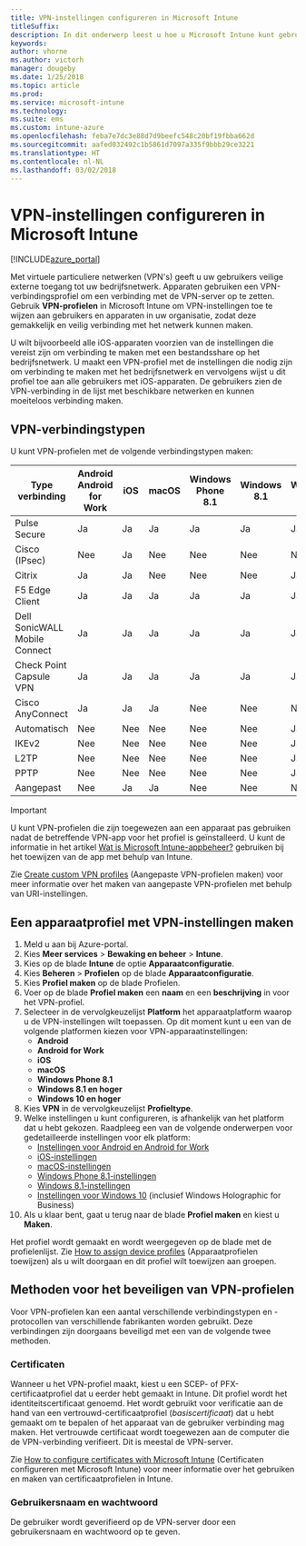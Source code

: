 ```yaml
---
title: VPN-instellingen configureren in Microsoft Intune
titleSuffix: 
description: In dit onderwerp leest u hoe u Microsoft Intune kunt gebruiken voor het configureren van VPN-verbindingen (Virtual Private Network) op de apparaten die u beheert.
keywords: 
author: vhorne
ms.author: victorh
manager: dougeby
ms.date: 1/25/2018
ms.topic: article
ms.prod: 
ms.service: microsoft-intune
ms.technology: 
ms.suite: ems
ms.custom: intune-azure
ms.openlocfilehash: feba7e7dc3e88d7d9beefc548c20bf19fbba662d
ms.sourcegitcommit: aafed032492c1b5861d7097a335f9bbb29ce3221
ms.translationtype: HT
ms.contentlocale: nl-NL
ms.lasthandoff: 03/02/2018
---
```

# <a name="how-to-configure-vpn-settings-in-microsoft-intune"></a>VPN-instellingen configureren in Microsoft Intune

[!INCLUDE[azure_portal](./includes/azure_portal.md)]

Met virtuele particuliere netwerken (VPN's) geeft u uw gebruikers veilige externe toegang tot uw bedrijfsnetwerk. Apparaten gebruiken een VPN-verbindingsprofiel om een verbinding met de VPN-server op te zetten. Gebruik **VPN-profielen** in Microsoft Intune om VPN-instellingen toe te wijzen aan gebruikers en apparaten in uw organisatie, zodat deze gemakkelijk en veilig verbinding met het netwerk kunnen maken.

U wilt bijvoorbeeld alle iOS-apparaten voorzien van de instellingen die vereist zijn om verbinding te maken met een bestandsshare op het bedrijfsnetwerk. U maakt een VPN-profiel met de instellingen die nodig zijn om verbinding te maken met het bedrijfsnetwerk en vervolgens wijst u dit profiel toe aan alle gebruikers met iOS-apparaten. De gebruikers zien de VPN-verbinding in de lijst met beschikbare netwerken en kunnen moeiteloos verbinding maken.

## <a name="vpn-connection-types"></a>VPN-verbindingstypen

U kunt VPN-profielen met de volgende verbindingstypen maken:

|Type verbinding|Android<br>Android for Work|iOS|macOS|Windows Phone 8.1|Windows 8.1|Windows 10|
|-|-|-|-|-|-|-|
|Pulse Secure|Ja|Ja|Ja|Ja|Ja|Ja|
|Cisco (IPsec)|Nee|Ja|Nee|Nee|Nee|Nee|
|Citrix|Ja|Ja|Nee|Nee|Nee|Ja|
|F5 Edge Client|Ja|Ja|Ja|Ja|Ja|Ja|
|Dell SonicWALL Mobile Connect|Ja|Ja|Ja|Ja|Ja|Ja|
|Check Point Capsule VPN|Ja|Ja|Ja|Ja|Ja|Ja|
|Cisco AnyConnect|Ja|Ja|Ja|Nee|Nee|Nee|
|Automatisch|Nee|Nee|Nee|Nee|Nee|Ja|
|IKEv2|Nee|Nee|Nee|Nee|Nee|Ja|
|L2TP|Nee|Nee|Nee|Nee|Nee|Ja|
|PPTP|Nee|Nee|Nee|Nee|Nee|Ja|
|Aangepast|Nee|Ja|Ja|Nee|Nee|Nee|


> [!IMPORTANT]
> U kunt VPN-profielen die zijn toegewezen aan een apparaat pas gebruiken nadat de betreffende VPN-app voor het profiel is geïnstalleerd. U kunt de informatie in het artikel [Wat is Microsoft Intune-appbeheer?](app-management.md) gebruiken bij het toewijzen van de app met behulp van Intune.  

Zie [Create custom VPN profiles](custom-vpn-profiles-create.md) (Aangepaste VPN-profielen maken) voor meer informatie over het maken van aangepaste VPN-profielen met behulp van URI-instellingen.     

## <a name="create-a-device-profile-containing-vpn-settings"></a>Een apparaatprofiel met VPN-instellingen maken

1. Meld u aan bij Azure-portal.
2. Kies **Meer services** > **Bewaking en beheer** > **Intune**.
3. Kies op de blade **Intune** de optie **Apparaatconfiguratie**.
2. Kies **Beheren** > **Profielen** op de blade **Apparaatconfiguratie**.
3. Kies **Profiel maken** op de blade Profielen.
4. Voer op de blade **Profiel maken** een **naam** en een **beschrijving** in voor het VPN-profiel.
5. Selecteer in de vervolgkeuzelijst **Platform** het apparaatplatform waarop u de VPN-instellingen wilt toepassen. Op dit moment kunt u een van de volgende platformen kiezen voor VPN-apparaatinstellingen:
    - **Android**
    - **Android for Work**
    - **iOS**
    - **macOS**
    - **Windows Phone 8.1**
    - **Windows 8.1 en hoger**
    - **Windows 10 en hoger**
6. Kies **VPN** in de vervolgkeuzelijst **Profieltype**.
7. Welke instellingen u kunt configureren, is afhankelijk van het platform dat u hebt gekozen. Raadpleeg een van de volgende onderwerpen voor gedetailleerde instellingen voor elk platform:
    - [Instellingen voor Android en Android for Work](vpn-settings-android.md)
    - [iOS-instellingen](vpn-settings-ios.md)
    - [macOS-instellingen](vpn-settings-macos.md)
    - [Windows Phone 8.1-instellingen](vpn-settings-windows-phone-8-1.md)
    - [Windows 8.1-instellingen](vpn-settings-windows-8-1.md)
    - [Instellingen voor Windows 10](vpn-settings-windows-10.md) (inclusief Windows Holographic for Business)
8. Als u klaar bent, gaat u terug naar de blade **Profiel maken** en kiest u **Maken**.

Het profiel wordt gemaakt en wordt weergegeven op de blade met de profielenlijst.
Zie [How to assign device profiles](device-profile-assign.md) (Apparaatprofielen toewijzen) als u wilt doorgaan en dit profiel wilt toewijzen aan groepen.


## <a name="methods-of-securing-vpn-profiles"></a>Methoden voor het beveiligen van VPN-profielen

Voor VPN-profielen kan een aantal verschillende verbindingstypen en -protocollen van verschillende fabrikanten worden gebruikt. Deze verbindingen zijn doorgaans beveiligd met een van de volgende twee methoden.

### <a name="certificates"></a>Certificaten

Wanneer u het VPN-profiel maakt, kiest u een SCEP- of PFX-certificaatprofiel dat u eerder hebt gemaakt in Intune. Dit profiel wordt het identiteitscertificaat genoemd. Het wordt gebruikt voor verificatie aan de hand van een vertrouwd-certificaatprofiel (*basiscertificaat*) dat u hebt gemaakt om te bepalen of het apparaat van de gebruiker verbinding mag maken. Het vertrouwde certificaat wordt toegewezen aan de computer die de VPN-verbinding verifieert. Dit is meestal de VPN-server.

Zie [How to configure certificates with Microsoft Intune](certificates-configure.md) (Certificaten configureren met Microsoft Intune) voor meer informatie over het gebruiken en maken van certificaatprofielen in Intune.

### <a name="user-name-and-password"></a>Gebruikersnaam en wachtwoord

De gebruiker wordt geverifieerd op de VPN-server door een gebruikersnaam en wachtwoord op te geven.
